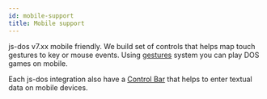 ```yaml
---
id: mobile-support
title: Mobile support
---
```


js-dos v7.xx mobile friendly. We build set of controls that helps map touch gestures to key or mouse events.
Using [gestures](gestures) system you can play DOS games on mobile.

Each js-dos integration also have a [Control Bar](control-bar.md) that helps to enter textual data on mobile devices.
